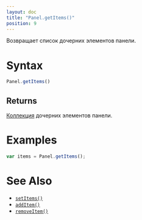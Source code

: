 ```yaml
---
layout: doc
title: "Panel.getItems()"
position: 9
---
```


Возвращает список дочерних элементов панели.

# Syntax

```js
Panel.getItems()
```

## Returns

[Коллекция](../../../KeyConcepts/Collection/) дочерних элементов панели.

# Examples

```js
var items = Panel.getItems();
```

# See Also

* [`setItems()`](../Panel.setItems/)
* [`addItem()`](../Panel.addItem/)
* [`removeItem()`](../Panel.removeItem/)
